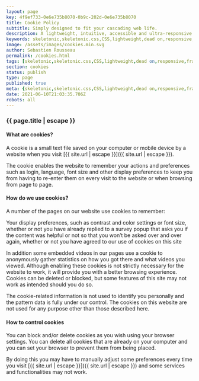 ```yaml
---
layout: page
key: 4f9ef733-0e6e735b8070-0b9c-202d-0e6e735b8070
title: Cookie Policy
subtitle: Simply designed to fit your cascading web life.
description: A lightweight, intuitive, accessible and ultra-responsive CSS Framework to streamline your Digital and Mobile Web development needs.
keywords: skeletonic,skeletonic.css,CSS,lightweight,dead on,responsive,framework,semantic,mobile-first,modern,style-agnostic,front-end,frontend,grid system,typography
image: /assets/images/cookies.min.svg
author: Sebastien Rousseau
permalink: /cookies.html
tags: [skeletonic,skeletonic.css,CSS,lightweight,dead on,responsive,framework,semantic,mobile-first,modern,style-agnostic,front-end,frontend,grid system,typography]
section: cookies
status: publish
type: page
published: true
meta: {skeletonic,skeletonic.css,CSS,lightweight,dead on,responsive,framework,semantic,mobile-first,modern,style-agnostic,front-end,frontend,grid system,typography}
date: 2021-06-10T21:03:35.706Z
robots: all
---
```


### {{ page.title | escape }}

#### What are cookies?

A cookie is a small text file saved on your computer or mobile device by a website when you visit [{{ site.url | escape }}]({{ site.url | escape }}).

The cookie enables the website to remember your actions and preferences such as login, language, font size and other display preferences to keep you from having to re-enter them on every visit to the website or when browsing from page to page.

#### How do we use cookies?

A number of the pages on our website use cookies to remember:

Your display preferences, such as contrast and color settings or font size, whether or not you have already replied to a survey popup that asks you if the content was helpful or not so that you won’t be asked over and over again, whether or not you have agreed to our use of cookies on this site

In addition some embedded videos in our pages use a cookie to anonymously gather statistics on how you got there and what videos you viewed. Although enabling these cookies is not strictly necessary for the website to work, it will provide you with a better browsing experience. Cookies can be deleted or blocked, but some features of this site may not work as intended should you do so.

The cookie-related information is not used to identify you personally and the pattern data is fully under our control. The cookies on this website are not used for any purpose other than those described here.

#### How to control cookies

You can block and/or delete cookies as you wish using your browser settings. You can delete all cookies that are already on your computer and you can set your browser to prevent them from being placed.

By doing this you may have to manually adjust some preferences every time you visit [{{ site.url | escape }}]({{ site.url | escape }}) and some services and functionalities may not work.
